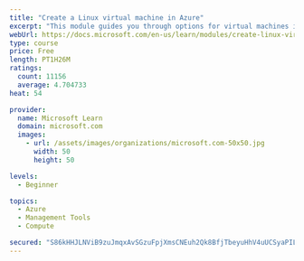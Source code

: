 ```yaml
---
title: "Create a Linux virtual machine in Azure"
excerpt: "This module guides you through options for virtual machines in Azure, creating and connecting a Linux virtual machine, and configuring your network settings."
webUrl: https://docs.microsoft.com/en-us/learn/modules/create-linux-virtual-machine-in-azure/
type: course
price: Free
length: PT1H26M
ratings:
  count: 11156
  average: 4.704733
heat: 54

provider:
  name: Microsoft Learn
  domain: microsoft.com
  images:
    - url: /assets/images/organizations/microsoft.com-50x50.jpg
      width: 50
      height: 50

levels:
  - Beginner

topics:
  - Azure
  - Management Tools
  - Compute

secured: "S86kHHJLNViB9zuJmqxAvSGzuFpjXmsCNEuh2Qk8BfjTbeyuHhV4uUCSyaPILv+uimkgZMPww/VquKLXgA2bOTuuyqvPU5V3tYwPXHEYRnMld4efjt3P9One14vWzwuxv7UGd+aFazJS9E9NgfWqgE3W2JSKOvzgonoeokDQYRuVWZM0P4U/JzcCE0k2hw3pg/k/LWZQn+CNMcYQLB41RI+Tsbo/rfa+ffWRpA1Qkfrm3kVG/TMDnkGmHxrK8KjgGxkxsdVlh1bFoQAvioYVqVn6bruNDtU5DrpnaEq7Rc6CO5LwcFYPxd3lzZG9s9K6Xptb4qRRWM0R4z2mdl9XZ4ds6ks8x6LaVLyV73N8d++xA1vNyarZvp/eXn6D36JO5v7BYfW3SyQEkcZAMOGks2J2F9GTVMFexCK/l5pUvU0=;pkCVITp7+VFhDZcBoB0HJQ=="
---
```


